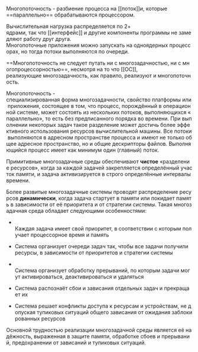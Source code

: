 Многопоточность - разбиение процесса на [[поток]]и, которые ==параллельно== обрабатываются процессором.

Вычислительная нагрузка распределяется по 2+ ядрами, так что [[интерфейс]] и другие компоненты программы не замедляют работу друг друга.
Многопоточные приложения можно запускать на одноядерных процессорах, но тогда потоки выполняются по очереди.

==Многопоточность не следует путать ни с многозадачностью, ни с многопроцессорностью==, несмотря на то что [[ОС]], 
реализующие многозадачность, как правило, реализуют и многопоточность. 

Многопоточность - специализированная форма многозадачности, свойство платформы или приложения, состоящее в том, что процесс, порождённый в операционной системе, может состоять из нескольких потоков, выполняющихся «параллельно», то есть без предписанного порядка во времени. При выполнении некоторых задач такое разделение может достичь более эффективного использования ресурсов вычислительной машины. Все потоки выполняются в адресном пространстве процесса и имеют не только общее адресное пространство, но и общие дескрипторы файлов. Выполняющийся процесс имеет как минимум один (главный) поток.

Примитивные многозадачные среды обеспечивают **чистое** «разделение ресурсов», когда за каждой задачей закрепляется определённый участок памяти, и задача активизируется в строго определённые интервалы времени.

Более развитые многозадачные системы проводят распределение ресурсов **динамически**, когда задача стартует в памяти или покидает память в зависимости от её приоритета и от стратегии системы. Такая многозадачная среда обладает следующими особенностями:

-     Каждая задача имеет свой приоритет, в соответствии с которым получает процессорное время и память
    
-   Система организует очереди задач так, чтобы все задачи получили ресурсы, в зависимости от приоритетов и стратегии системы
    
-     Система организует обработку прерываний, по которым задачи могут активироваться, деактивироваться и удаляться
    
-   Система распознаёт сбои и зависания отдельных задач и прекращает их
    
-   Система решает конфликты доступа к ресурсам и устройствам, не допуская тупиковых ситуаций общего зависания от ожидания заблокированных ресурсов
    

Основной трудностью реализации многозадачной среды является её надёжность, выраженная в защите памяти, обработке сбоев и прерываний, предохранении от зависаний и тупиковых ситуаций.